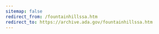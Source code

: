 ```yaml
---
sitemap: false 
redirect_from: /fountainhillssa.htm 
redirect_to: https://archive.ada.gov/fountainhillssa.htm 
---
```

